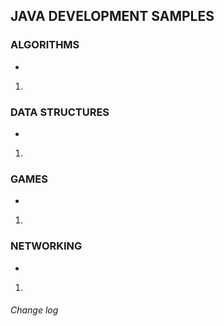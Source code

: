 ## JAVA DEVELOPMENT SAMPLES ##

### ALGORITHMS ###
* 
1.

### DATA STRUCTURES ###
* 
1.

### GAMES ###
* 
1.

### NETWORKING ###
* 
1.

###### Change log ######
